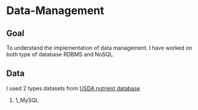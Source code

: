 # Data-Management

## Goal 
To understand the implementation of data management.
I have worked on both type of database RDBMS and NoSQL.

## Data 
I used 2 types datasets from [USDA nutrient database](https://ndb.nal.usda.gov/) 

1. 1_MySQL 
